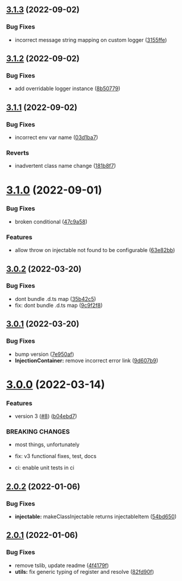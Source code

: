 ## [3.1.3](https://github.com/burketyler/ts-injection/compare/v3.1.2...v3.1.3) (2022-09-02)


### Bug Fixes

* incorrect message string mapping on custom logger ([3155ffe](https://github.com/burketyler/ts-injection/commit/3155ffe098632bc9560c81fc677a9d019d1d5b88))

## [3.1.2](https://github.com/burketyler/ts-injection/compare/v3.1.1...v3.1.2) (2022-09-02)


### Bug Fixes

* add overridable logger instance ([8b50779](https://github.com/burketyler/ts-injection/commit/8b507799f9a513622e963e7f56348c3488462a29))

## [3.1.1](https://github.com/burketyler/ts-injection/compare/v3.1.0...v3.1.1) (2022-09-02)


### Bug Fixes

* incorrect env var name ([03d1ba7](https://github.com/burketyler/ts-injection/commit/03d1ba7ce9b36b21b5f2ed008a227721cfaf4518))


### Reverts

* inadvertent class name change ([181b8f7](https://github.com/burketyler/ts-injection/commit/181b8f7b7a8e0a5f5d51e6ce8c07f44243dcfc78))

# [3.1.0](https://github.com/burketyler/ts-injection/compare/v3.0.2...v3.1.0) (2022-09-01)


### Bug Fixes

* broken conditional ([47c9a58](https://github.com/burketyler/ts-injection/commit/47c9a584b689a9b1a1b606bafd9bf3bd01437816))


### Features

* allow throw on injectable not found to be configurable ([63e82bb](https://github.com/burketyler/ts-injection/commit/63e82bb05ad036b6a68ae9f8a3bee0ec7462767c))

## [3.0.2](https://github.com/burketyler/ts-injection/compare/v3.0.1...v3.0.2) (2022-03-20)


### Bug Fixes

* dont bundle .d.ts map ([35b42c5](https://github.com/burketyler/ts-injection/commit/35b42c54d7905dc149de71000a08e72334df6b52))
* fix: dont bundle .d.ts map ([9c9f2f8](https://github.com/burketyler/ts-injection/commit/9c9f2f8938a857ecd025e9e6b65339399c242d18))

## [3.0.1](https://github.com/burketyler/ts-injection/compare/v3.0.0...v3.0.1) (2022-03-20)


### Bug Fixes

* bump version ([7e950af](https://github.com/burketyler/ts-injection/commit/7e950af24b818bd3386e6ca8cf5002fa6afb6cbb))
* **InjectionContainer:** remove incorrect error link ([9d607b9](https://github.com/burketyler/ts-injection/commit/9d607b9c60f9f1ce1161fcbe2993ebc7c9161284))

# [3.0.0](https://github.com/burketyler/ts-injection/compare/v2.0.2...v3.0.0) (2022-03-14)


### Features

* version 3 ([#8](https://github.com/burketyler/ts-injection/issues/8)) ([b04ebd7](https://github.com/burketyler/ts-injection/commit/b04ebd700fc0075aa46ddfd3d99a3436ed9643c9))


### BREAKING CHANGES

* most things, unfortunately

* fix: v3 functional fixes, test, docs

* ci: enable unit tests in ci

## [2.0.2](https://github.com/burketyler/ts-injection/compare/v2.0.1...v2.0.2) (2022-01-06)


### Bug Fixes

* **injectable:** makeClassInjectable returns injectableItem ([54bd650](https://github.com/burketyler/ts-injection/commit/54bd65012a7384bedd580bac8946dfcb0895d40f))

## [2.0.1](https://github.com/burketyler/ts-injection/compare/v2.0.0...v2.0.1) (2022-01-06)


### Bug Fixes

* remove tslib, update readme ([4f4179f](https://github.com/burketyler/ts-injection/commit/4f4179f68cc8c1db83251e00e2a93633f3de39ba))
* **utils:** fix generic typing of register and resolve ([82fd90f](https://github.com/burketyler/ts-injection/commit/82fd90f0b7307bece45a849737f58500d12bebd9))
